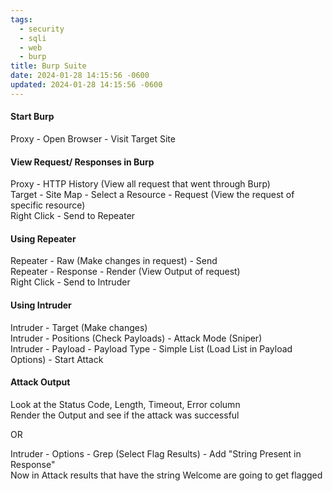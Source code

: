 ```yaml
---
tags:
  - security
  - sqli
  - web
  - burp
title: Burp Suite
date: 2024-01-28 14:15:56 -0600
updated: 2024-01-28 14:15:56 -0600
---
```


#### Start Burp 
Proxy - Open Browser - Visit Target Site

#### View Request/ Responses in Burp
Proxy - HTTP History (View all request that went through Burp)  
Target - Site Map - Select a Resource - Request (View the request of specific resource)  
Right Click - Send to Repeater

#### Using Repeater
Repeater - Raw (Make changes in request) - Send  
Repeater - Response - Render (View Output of request)  
Right Click - Send to Intruder

#### Using Intruder
Intruder - Target (Make changes)  
Intruder - Positions (Check Payloads) - Attack Mode (Sniper)  
Intruder - Payload - Payload Type - Simple List (Load List in Payload Options) - Start Attack

#### Attack Output
Look at the Status Code, Length, Timeout, Error column  
Render the Output and see if the attack was successful  

OR  

Intruder - Options - Grep (Select Flag Results) - Add "String Present in Response"  
Now in Attack results that have the string Welcome are going to get flagged
   